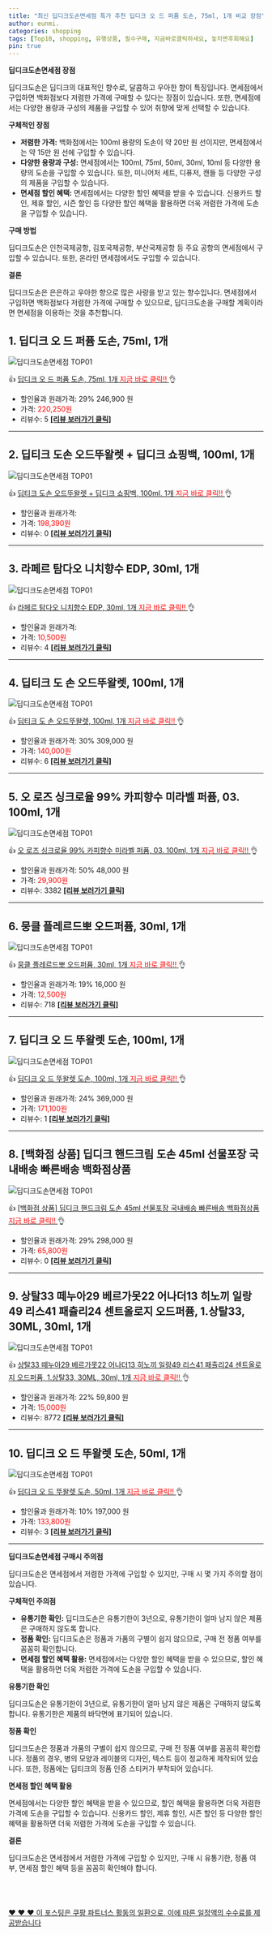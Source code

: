 ```yaml
---
title: "최신 딥디크도손면세점 특가 추천 딥디크 오 드 퍼퓸 도손, 75ml, 1개 비교 장점"
author: eunmi.
categories: shopping
tags: [Top10, shopping, 유행상품, 필수구매, 지금바로클릭하세요, 놓치면후회해요]
pin: true
---
```

**딥디크도손면세점 장점**

딥디크도손은 딥디크의 대표적인 향수로, 달콤하고 우아한 향이 특징입니다. 면세점에서 구입하면 백화점보다 저렴한 가격에 구매할 수 있다는 장점이 있습니다. 또한, 면세점에서는 다양한 용량과 구성의 제품을 구입할 수 있어 취향에 맞게 선택할 수 있습니다.

**구체적인 장점**

* **저렴한 가격:** 백화점에서는 100ml 용량의 도손이 약 20만 원 선이지만, 면세점에서는 약 15만 원 선에 구입할 수 있습니다.
* **다양한 용량과 구성:** 면세점에서는 100ml, 75ml, 50ml, 30ml, 10ml 등 다양한 용량의 도손을 구입할 수 있습니다. 또한, 미니어처 세트, 디퓨저, 캔들 등 다양한 구성의 제품을 구입할 수 있습니다.
* **면세점 할인 혜택:** 면세점에서는 다양한 할인 혜택을 받을 수 있습니다. 신용카드 할인, 제휴 할인, 시즌 할인 등 다양한 할인 혜택을 활용하면 더욱 저렴한 가격에 도손을 구입할 수 있습니다.

**구매 방법**

딥디크도손은 인천국제공항, 김포국제공항, 부산국제공항 등 주요 공항의 면세점에서 구입할 수 있습니다. 또한, 온라인 면세점에서도 구입할 수 있습니다.

**결론**

딥디크도손은 은은하고 우아한 향으로 많은 사랑을 받고 있는 향수입니다. 면세점에서 구입하면 백화점보다 저렴한 가격에 구매할 수 있으므로, 딥디크도손을 구매할 계획이라면 면세점을 이용하는 것을 추천합니다.

   

## 1. 딥디크 오 드 퍼퓸 도손, 75ml, 1개

![딥디크도손면세점 TOP01](https://thumbnail7.coupangcdn.com/thumbnails/remote/230x230ex/image/vendor_inventory/ed7b/2fe035e463fa63763aee0da96f6a10cb310333fc305e066f57505bf34a5d.jpg)


👍 [딥디크 오 드 퍼퓸 도손, 75ml, 1개 <font color=red> 지금 바로 클릭!! </font> ](https://link.coupang.com/re/AFFSDP?lptag=AF3617701&subid=GithubCoopas&pageKey=7166684610&traceid=V0-153&itemId=18046570891&vendorItemId=85200783172) 👌 


- 할인율과 원래가격: 29%  246,900   원
- 가격: <span style='color:red'>220,250원</span>
- 리뷰수: 5  [**[리뷰 보러가기 클릭]**](https://link.coupang.com/re/AFFSDP?lptag=AF3617701&subid=GithubCoopas&pageKey=7166684610&traceid=V0-153&itemId=18046570891&vendorItemId=85200783172)

---


   

## 2. 딥티크 도손 오드뚜왈렛 + 딥디크 쇼핑백, 100ml, 1개

![딥디크도손면세점 TOP01](https://thumbnail8.coupangcdn.com/thumbnails/remote/230x230ex/image/vendor_inventory/1045/75af16c273e8a9fe60e153d6ff7316ab3d48e0ce0828e8d3214686bfa3f2.png)


👍 [딥티크 도손 오드뚜왈렛 + 딥디크 쇼핑백, 100ml, 1개 <font color=red> 지금 바로 클릭!! </font> ](https://link.coupang.com/re/AFFSDP?lptag=AF3617701&subid=GithubCoopas&pageKey=6695199054&traceid=V0-153&itemId=15486493641&vendorItemId=83455673696) 👌 


- 할인율과 원래가격: 
- 가격: <span style='color:red'>198,390원</span>
- 리뷰수: 0  [**[리뷰 보러가기 클릭]**](https://link.coupang.com/re/AFFSDP?lptag=AF3617701&subid=GithubCoopas&pageKey=6695199054&traceid=V0-153&itemId=15486493641&vendorItemId=83455673696)

---


   

## 3. 라페르 탐다오 니치향수 EDP, 30ml, 1개

![딥디크도손면세점 TOP01](https://thumbnail6.coupangcdn.com/thumbnails/remote/230x230ex/image/retail/images/2020/08/31/20/5/d532415a-aeb9-42cf-8933-42a87cff7245.jpg)


👍 [라페르 탐다오 니치향수 EDP, 30ml, 1개 <font color=red> 지금 바로 클릭!! </font> ](https://link.coupang.com/re/AFFSDP?lptag=AF3617701&subid=GithubCoopas&pageKey=2041071815&traceid=V0-153&itemId=3469869502&vendorItemId=71456208752) 👌 


- 할인율과 원래가격: 
- 가격: <span style='color:red'>10,500원</span>
- 리뷰수: 4  [**[리뷰 보러가기 클릭]**](https://link.coupang.com/re/AFFSDP?lptag=AF3617701&subid=GithubCoopas&pageKey=2041071815&traceid=V0-153&itemId=3469869502&vendorItemId=71456208752)

---


   

## 4. 딥티크 도 손 오드뚜왈렛, 100ml, 1개

![딥디크도손면세점 TOP01](https://thumbnail10.coupangcdn.com/thumbnails/remote/230x230ex/image/vendor_inventory/2cb6/19251768779e4346dd0ef1b4e0fb8ee0c95fb95b6436c7a7e4363a9323ac.jpg)


👍 [딥티크 도 손 오드뚜왈렛, 100ml, 1개 <font color=red> 지금 바로 클릭!! </font> ](https://link.coupang.com/re/AFFSDP?lptag=AF3617701&subid=GithubCoopas&pageKey=23188056&traceid=V0-153&itemId=90182177&vendorItemId=86150213458) 👌 


- 할인율과 원래가격: 30%  309,000   원
- 가격: <span style='color:red'>140,000원</span>
- 리뷰수: 6  [**[리뷰 보러가기 클릭]**](https://link.coupang.com/re/AFFSDP?lptag=AF3617701&subid=GithubCoopas&pageKey=23188056&traceid=V0-153&itemId=90182177&vendorItemId=86150213458)

---


   

## 5. 오 로즈 싱크로율 99% 카피향수 미라벨 퍼퓸, 03. 100ml, 1개

![딥디크도손면세점 TOP01](https://thumbnail7.coupangcdn.com/thumbnails/remote/230x230ex/image/vendor_inventory/c145/2cc534901e383d20f81e4fbfc130f0750024365428e80d614664c900790d.png)


👍 [오 로즈 싱크로율 99% 카피향수 미라벨 퍼퓸, 03. 100ml, 1개 <font color=red> 지금 바로 클릭!! </font> ](https://link.coupang.com/re/AFFSDP?lptag=AF3617701&subid=GithubCoopas&pageKey=7256127259&traceid=V0-153&itemId=18470061876&vendorItemId=85610207580) 👌 


- 할인율과 원래가격: 50%  48,000   원
- 가격: <span style='color:red'>29,900원</span>
- 리뷰수: 3382  [**[리뷰 보러가기 클릭]**](https://link.coupang.com/re/AFFSDP?lptag=AF3617701&subid=GithubCoopas&pageKey=7256127259&traceid=V0-153&itemId=18470061876&vendorItemId=85610207580)

---


   

## 6. 뭉클 플레르드뽀 오드퍼퓸, 30ml, 1개

![딥디크도손면세점 TOP01](https://thumbnail9.coupangcdn.com/thumbnails/remote/230x230ex/image/retail/images/721591540039850-d70dd385-264e-4b65-9ad5-5ffbb1ab26cd.jpg)


👍 [뭉클 플레르드뽀 오드퍼퓸, 30ml, 1개 <font color=red> 지금 바로 클릭!! </font> ](https://link.coupang.com/re/AFFSDP?lptag=AF3617701&subid=GithubCoopas&pageKey=7166320431&traceid=V0-153&itemId=18045060085&vendorItemId=84837066055) 👌 


- 할인율과 원래가격: 19%  16,000   원
- 가격: <span style='color:red'>12,500원</span>
- 리뷰수: 718  [**[리뷰 보러가기 클릭]**](https://link.coupang.com/re/AFFSDP?lptag=AF3617701&subid=GithubCoopas&pageKey=7166320431&traceid=V0-153&itemId=18045060085&vendorItemId=84837066055)

---


   

## 7. 딥디크 오 드 뚜왈렛 도손, 100ml, 1개

![딥디크도손면세점 TOP01](https://thumbnail9.coupangcdn.com/thumbnails/remote/230x230ex/image/vendor_inventory/4cdf/16647fd03281257439b76b00bf07b23fac9f40272c8912f225345d35a901.jpg)


👍 [딥디크 오 드 뚜왈렛 도손, 100ml, 1개 <font color=red> 지금 바로 클릭!! </font> ](https://link.coupang.com/re/AFFSDP?lptag=AF3617701&subid=GithubCoopas&pageKey=7101443516&traceid=V0-153&itemId=17727859585&vendorItemId=85200783364) 👌 


- 할인율과 원래가격: 24%  369,000   원
- 가격: <span style='color:red'>171,100원</span>
- 리뷰수: 1  [**[리뷰 보러가기 클릭]**](https://link.coupang.com/re/AFFSDP?lptag=AF3617701&subid=GithubCoopas&pageKey=7101443516&traceid=V0-153&itemId=17727859585&vendorItemId=85200783364)

---


   

## 8. [백화점 상품] 딥디크 핸드크림 도손 45ml 선물포장 국내배송 빠른배송 백화점상품

![딥디크도손면세점 TOP01](https://thumbnail8.coupangcdn.com/thumbnails/remote/230x230ex/image/vendor_inventory/91b5/72bbd540879f180c7a69396fd88fa5ca6f77caaa489562d52bd8af38b7d3.png)


👍 [[백화점 상품] 딥디크 핸드크림 도손 45ml 선물포장 국내배송 빠른배송 백화점상품 <font color=red> 지금 바로 클릭!! </font> ](https://link.coupang.com/re/AFFSDP?lptag=AF3617701&subid=GithubCoopas&pageKey=6823873332&traceid=V0-153&itemId=16181331487&vendorItemId=83376695056) 👌 


- 할인율과 원래가격: 29%  298,000   원
- 가격: <span style='color:red'>65,800원</span>
- 리뷰수: 0  [**[리뷰 보러가기 클릭]**](https://link.coupang.com/re/AFFSDP?lptag=AF3617701&subid=GithubCoopas&pageKey=6823873332&traceid=V0-153&itemId=16181331487&vendorItemId=83376695056)

---


   

## 9. 상탈33 떼누아29 베르가못22 어나더13 히노끼 일랑49 리스41 패츌리24 센트올로지 오드퍼퓸, 1.상탈33, 30ML, 30ml, 1개

![딥디크도손면세점 TOP01](https://thumbnail6.coupangcdn.com/thumbnails/remote/230x230ex/image/vendor_inventory/fd52/4da13c04045bf20ca12d16be806fde4ecb1eed13d0b33cb34df19dd26d2b.jpg)


👍 [상탈33 떼누아29 베르가못22 어나더13 히노끼 일랑49 리스41 패츌리24 센트올로지 오드퍼퓸, 1.상탈33, 30ML, 30ml, 1개 <font color=red> 지금 바로 클릭!! </font> ](https://link.coupang.com/re/AFFSDP?lptag=AF3617701&subid=GithubCoopas&pageKey=6324731467&traceid=V0-153&itemId=13199724487&vendorItemId=80458233359) 👌 


- 할인율과 원래가격: 22%  59,800   원
- 가격: <span style='color:red'>15,000원</span>
- 리뷰수: 8772  [**[리뷰 보러가기 클릭]**](https://link.coupang.com/re/AFFSDP?lptag=AF3617701&subid=GithubCoopas&pageKey=6324731467&traceid=V0-153&itemId=13199724487&vendorItemId=80458233359)

---


   

## 10. 딥디크 오 드 뚜왈렛 도손, 50ml, 1개

![딥디크도손면세점 TOP01](https://thumbnail8.coupangcdn.com/thumbnails/remote/230x230ex/image/vendor_inventory/b8a4/1bbe01220fd6fa7977953513626f247811d2149e86cd958b23a29df68786.jpg)


👍 [딥디크 오 드 뚜왈렛 도손, 50ml, 1개 <font color=red> 지금 바로 클릭!! </font> ](https://link.coupang.com/re/AFFSDP?lptag=AF3617701&subid=GithubCoopas&pageKey=7166684666&traceid=V0-153&itemId=15596724418&vendorItemId=70756927898) 👌 


- 할인율과 원래가격: 10%  197,000   원
- 가격: <span style='color:red'>133,800원</span>
- 리뷰수: 3  [**[리뷰 보러가기 클릭]**](https://link.coupang.com/re/AFFSDP?lptag=AF3617701&subid=GithubCoopas&pageKey=7166684666&traceid=V0-153&itemId=15596724418&vendorItemId=70756927898)

---
**딥디크도손면세점 구매시 주의점**

딥디크도손은 면세점에서 저렴한 가격에 구입할 수 있지만, 구매 시 몇 가지 주의할 점이 있습니다.

**구체적인 주의점**

* **유통기한 확인:** 딥디크도손은 유통기한이 3년으로, 유통기한이 얼마 남지 않은 제품은 구매하지 않도록 합니다.
* **정품 확인:** 딥디크도손은 정품과 가품의 구별이 쉽지 않으므로, 구매 전 정품 여부를 꼼꼼히 확인합니다.
* **면세점 할인 혜택 활용:** 면세점에서는 다양한 할인 혜택을 받을 수 있으므로, 할인 혜택을 활용하면 더욱 저렴한 가격에 도손을 구입할 수 있습니다.

**유통기한 확인**

딥디크도손은 유통기한이 3년으로, 유통기한이 얼마 남지 않은 제품은 구매하지 않도록 합니다. 유통기한은 제품의 바닥면에 표기되어 있습니다.

**정품 확인**

딥디크도손은 정품과 가품의 구별이 쉽지 않으므로, 구매 전 정품 여부를 꼼꼼히 확인합니다. 정품의 경우, 병의 모양과 레이블의 디자인, 텍스트 등이 정교하게 제작되어 있습니다. 또한, 정품에는 딥티크의 정품 인증 스티커가 부착되어 있습니다.

**면세점 할인 혜택 활용**

면세점에서는 다양한 할인 혜택을 받을 수 있으므로, 할인 혜택을 활용하면 더욱 저렴한 가격에 도손을 구입할 수 있습니다. 신용카드 할인, 제휴 할인, 시즌 할인 등 다양한 할인 혜택을 활용하면 더욱 저렴한 가격에 도손을 구입할 수 있습니다.

**결론**

딥디크도손은 면세점에서 저렴한 가격에 구입할 수 있지만, 구매 시 유통기한, 정품 여부, 면세점 할인 혜택 등을 꼼꼼히 확인해야 합니다.<br><br><br><br><br> [ ❤ ❤ ❤ 이 포스팅은 쿠팡 파트너스 활동의 일환으로, 이에 따른 일정액의 수수료를 제공받습니다](https://link.coupang.com/a/bcEFyh)